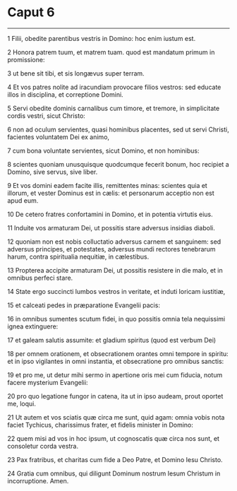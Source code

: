 # Caput 6

***

1 Filii, obedite parentibus vestris in Domino: hoc enim iustum est.

2 Honora patrem tuum, et matrem tuam. quod est mandatum primum in promissione:

3 ut bene sit tibi, et sis longævus super terram.

4 Et vos patres nolite ad iracundiam provocare filios vestros: sed educate illos in disciplina, et correptione Domini.

5 Servi obedite dominis carnalibus cum timore, et tremore, in simplicitate cordis vestri, sicut Christo:

6 non ad oculum servientes, quasi hominibus placentes, sed ut servi Christi, facientes voluntatem Dei ex animo,

7 cum bona voluntate servientes, sicut Domino, et non hominibus:

8 scientes quoniam unusquisque quodcumque fecerit bonum, hoc recipiet a Domino, sive servus, sive liber.

9 Et vos domini eadem facite illis, remittentes minas: scientes quia et illorum, et vester Dominus est in cælis: et personarum acceptio non est apud eum.

10 De cetero fratres confortamini in Domino, et in potentia virtutis eius.

11 Induite vos armaturam Dei, ut possitis stare adversus insidias diaboli.

12 quoniam non est nobis colluctatio adversus carnem et sanguinem: sed adversus principes, et potestates, adversus mundi rectores tenebrarum harum, contra spiritualia nequitiæ, in cælestibus.

13 Propterea accipite armaturam Dei, ut possitis resistere in die malo, et in omnibus perfeci stare.

14 State ergo succincti lumbos vestros in veritate, et induti loricam iustitiæ,

15 et calceati pedes in præparatione Evangelii pacis:

16 in omnibus sumentes scutum fidei, in quo possitis omnia tela nequissimi ignea extinguere:

17 et galeam salutis assumite: et gladium spiritus (quod est verbum Dei)

18 per omnem orationem, et obsecrationem orantes omni tempore in spiritu: et in ipso vigilantes in omni instantia, et obsecratione pro omnibus sanctis:

19 et pro me, ut detur mihi sermo in apertione oris mei cum fiducia, notum facere mysterium Evangelii:

20 pro quo legatione fungor in catena, ita ut in ipso audeam, prout oportet me, loqui.

21 Ut autem et vos sciatis quæ circa me sunt, quid agam: omnia vobis nota faciet Tychicus, charissimus frater, et fidelis minister in Domino:

22 quem misi ad vos in hoc ipsum, ut cognoscatis quæ circa nos sunt, et consoletur corda vestra.

23 Pax fratribus, et charitas cum fide a Deo Patre, et Domino Iesu Christo.

24 Gratia cum omnibus, qui diligunt Dominum nostrum Iesum Christum in incorruptione. Amen.

